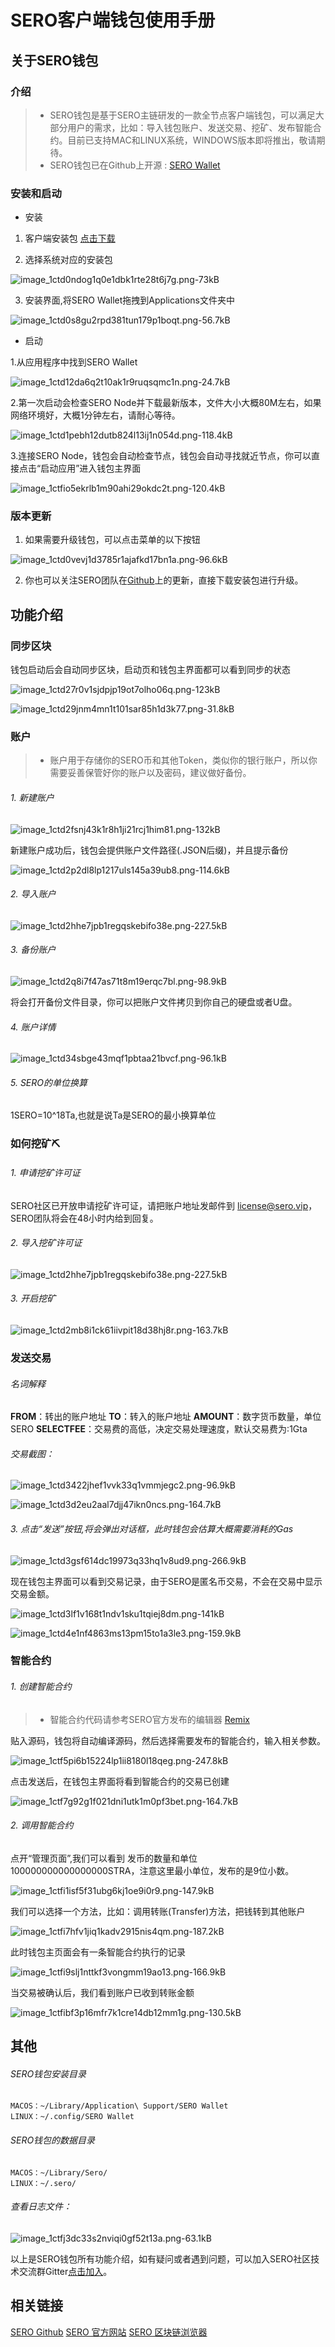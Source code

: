# SERO客户端钱包使用手册



## 关于SERO钱包

### 介绍

>- SERO钱包是基于SERO主链研发的一款全节点客户端钱包，可以满足大部分用户的需求，比如：导入钱包账户、发送交易、挖矿、发布智能合约。目前已支持MAC和LINUX系统，WINDOWS版本即将推出，敬请期待。
>- SERO钱包已在Github上开源 : [SERO Wallet](https://github.com/sero-cash/wallet/)



### 安装和启动

- 安装

1. 客户端安装包 [点击下载](https://github.com/sero-cash/wallet/releases)

2. 选择系统对应的安装包

![image_1ctd0ndog1q0e1dbk1rte28t6j7g.png-73kB][1]

3. 安装界面,将SERO Wallet拖拽到Applications文件夹中

![image_1ctd0s8gu2rpd381tun179p1boqt.png-56.7kB][2]

- 启动

1.从应用程序中找到SERO Wallet

![image_1ctd12da6q2t10ak1r9ruqsqmc1n.png-24.7kB][3]

2.第一次启动会检查SERO Node并下载最新版本，文件大小大概80M左右，如果网络环境好，大概1分钟左右，请耐心等待。

![image_1ctd1pebh12dutb824l13ij1n054d.png-118.4kB][4]

3.连接SERO Node，钱包会自动检查节点，钱包会自动寻找就近节点，你可以直接点击“启动应用”进入钱包主界面

![image_1ctfio5ekrlb1m90ahi29okdc2t.png-120.4kB][5]

### 版本更新

1. 如果需要升级钱包，可以点击菜单的以下按钮

![image_1ctd0vevj1d3785r1ajafkd17bn1a.png-96.6kB][6]

2. 你也可以关注SERO团队在[Github](https://github.com/sero-cash/wallet)上的更新，直接下载安装包进行升级。

## 功能介绍

### 同步区块

钱包启动后会自动同步区块，启动页和钱包主界面都可以看到同步的状态

![image_1ctd27r0v1sjdpjp19ot7olho06q.png-123kB][7]

![image_1ctd29jnm4mn1t101sar85h1d3k77.png-31.8kB][8]

### 账户

>- 账户用于存储你的SERO币和其他Token，类似你的银行账户，所以你需要妥善保管好你的账户以及密码，建议做好备份。

###### 1. 新建账户

![image_1ctd2fsnj43k1r8h1ji21rcj1him81.png-132kB][9]

新建账户成功后，钱包会提供账户文件路径(.JSON后缀)，并且提示备份

![image_1ctd2p2dl8lp1217uls145a39ub8.png-114.6kB][10]

###### 2. 导入账户

![image_1ctd2hhe7jpb1regqskebifo38e.png-227.5kB][11]

###### 3. 备份账户

![image_1ctd2q8i7f47as71t8m19erqc7bl.png-98.9kB][12]

将会打开备份文件目录，你可以把账户文件拷贝到你自己的硬盘或者U盘。

###### 4. 账户详情

![image_1ctd34sbge43mqf1pbtaa21bvcf.png-96.1kB][13]

###### 5. SERO的单位换算

1SERO=10^18Ta,也就是说Ta是SERO的最小换算单位

### 如何挖矿⛏️

###### 1. 申请挖矿许可证

SERO社区已开放申请挖矿许可证，请把账户地址发邮件到 [license@sero.vip](license@sero.vip)，SERO团队将会在48小时内给到回复。

###### 2. 导入挖矿许可证

![image_1ctd2hhe7jpb1regqskebifo38e.png-227.5kB][14]

###### 3. 开启挖矿

![image_1ctd2mb8i1ck61iivpit18d38hj8r.png-163.7kB][15]

### 发送交易

###### 名词解释

**FROM**：转出的账户地址
**TO**：转入的账户地址
**AMOUNT**：数字货币数量，单位SERO
**SELECTFEE**：交易费的高低，决定交易处理速度，默认交易费为:1Gta

###### 交易截图：

![image_1ctd3422jhef1vvk33q1vmmjegc2.png-96.9kB][16]

![image_1ctd3d2eu2aal7djj47ikn0ncs.png-164.7kB][17]

###### 3. 点击“发送”按钮,将会弹出对话框，此时钱包会估算大概需要消耗的Gas

![image_1ctd3gsf614dc19973q33hq1v8ud9.png-266.9kB][18]

现在钱包主界面可以看到交易记录，由于SERO是匿名币交易，不会在交易中显示交易金额。

![image_1ctd3lf1v168t1ndv1sku1tqiej8dm.png-141kB][19]

![image_1ctd4e1nf4863ms13pm15to1a3le3.png-159.9kB][20]

### 智能合约

###### 1.  创建智能合约

>- 智能合约代码请参考SERO官方发布的编辑器 [Remix](https://remix.web.sero.cash)

贴入源码，钱包将自动编译源码，然后选择需要发布的智能合约，输入相关参数。

![image_1ctf5pi6b15224lp1ii8180l18qeg.png-247.8kB][21]

点击发送后，在钱包主界面将看到智能合约的交易已创建

![image_1ctf7g92g1f021dni1utk1m0pf3bet.png-164.7kB][22]

###### 2.  调用智能合约

点开“管理页面”,我们可以看到 发币的数量和单位100000000000000000STRA，注意这里最小单位，发布的是9位小数。

![image_1ctfi1isf5f31ubg6kj1oe9i0r9.png-147.9kB][23]

我们可以选择一个方法，比如：调用转账(Transfer)方法，把钱转到其他账户

![image_1ctfi7hfv1jiq1kadv2915nis4qm.png-187.2kB][24]

此时钱包主页面会有一条智能合约执行的记录

![image_1ctfi9slj1nttkf3vongmm19ao13.png-166.9kB][25]

当交易被确认后，我们看到账户已收到转账金额

![image_1ctfibf3p16mfr7k1cre14db12mm1g.png-130.5kB][26]

## 其他

###### SERO钱包安装目录

```
MACOS：~/Library/Application\ Support/SERO Wallet
LINUX：~/.config/SERO Wallet
```

######  SERO钱包的数据目录

```
MACOS：~/Library/Sero/
LINUX：~/.sero/
```

######  查看日志文件：

![image_1ctfj3dc33s2nviqi0gf52t13a.png-63.1kB][27]

以上是SERO钱包所有功能介绍，如有疑问或者遇到问题，可以加入SERO社区技术交流群Gitter[点击加入](https://gitter.im/sero-cash/wallet)。

## 相关链接

[SERO Github](https://github.com/sero-cash)
[SERO 官方网站](https://sero.cash)
[SERO 区块链浏览器](https://explorer.web.sero.cash)



[1]: http://static.zybuluo.com/erlenzi-han/h02ilr77skx8s9yey3ryhgj3/image_1ctd0ndog1q0e1dbk1rte28t6j7g.png
[2]: http://static.zybuluo.com/erlenzi-han/ipbbw2vxk84gkc07ovh30r5f/image_1ctd0s8gu2rpd381tun179p1boqt.png
[3]: http://static.zybuluo.com/erlenzi-han/6bgowy2vrvdzddbphyodwl5k/image_1ctd12da6q2t10ak1r9ruqsqmc1n.png
[4]: http://static.zybuluo.com/erlenzi-han/w9qy3g26ov1awslivefp8m3t/image_1ctd1pebh12dutb824l13ij1n054d.png
[5]: http://static.zybuluo.com/erlenzi-han/rn5eav4uablmfrajjscnbxuz/image_1ctfio5ekrlb1m90ahi29okdc2t.png
[6]: http://static.zybuluo.com/erlenzi-han/zasph1ifgb210dyluugbd7h4/image_1ctd0vevj1d3785r1ajafkd17bn1a.png
[7]: http://static.zybuluo.com/erlenzi-han/ubm6ajnwkbz17relsocvi063/image_1ctd27r0v1sjdpjp19ot7olho06q.png
[8]: http://static.zybuluo.com/erlenzi-han/ryd9kezxua78jtumah0b7yn5/image_1ctd29jnm4mn1t101sar85h1d3k77.png
[9]: http://static.zybuluo.com/erlenzi-han/oe6l93syxbs8cd0iynuneuat/image_1ctd2fsnj43k1r8h1ji21rcj1him81.png
[10]: http://static.zybuluo.com/erlenzi-han/t7wiqcv69bogdwuvlzp0un73/image_1ctd2p2dl8lp1217uls145a39ub8.png
[11]: http://static.zybuluo.com/erlenzi-han/hlgceg42c1sfkwqgooql11zg/image_1ctd2hhe7jpb1regqskebifo38e.png
[12]: http://static.zybuluo.com/erlenzi-han/zzdwyk37nosx9gyx0s0diki3/image_1ctd2q8i7f47as71t8m19erqc7bl.png
[13]: http://static.zybuluo.com/erlenzi-han/oitpan40ro9k88eeh22url9f/image_1ctd34sbge43mqf1pbtaa21bvcf.png
[14]: http://static.zybuluo.com/erlenzi-han/hlgceg42c1sfkwqgooql11zg/image_1ctd2hhe7jpb1regqskebifo38e.png
[15]: http://static.zybuluo.com/erlenzi-han/vblw2c3wr9g7u0e2piddonhy/image_1ctd2mb8i1ck61iivpit18d38hj8r.png
[16]: http://static.zybuluo.com/erlenzi-han/cuhu5g8prnbqs01ju31qzg78/image_1ctd3422jhef1vvk33q1vmmjegc2.png
[17]: http://static.zybuluo.com/erlenzi-han/pbv6hl36c53ux3uyohfg5ipo/image_1ctd3d2eu2aal7djj47ikn0ncs.png
[18]: http://static.zybuluo.com/erlenzi-han/4ia3u9sxb1hu8arq18iam06v/image_1ctd3gsf614dc19973q33hq1v8ud9.png
[19]: http://static.zybuluo.com/erlenzi-han/ibsgciilgro27utvk8dvle2u/image_1ctd3lf1v168t1ndv1sku1tqiej8dm.png
[20]: http://static.zybuluo.com/erlenzi-han/l0kd9unpeu6wrfzuu9ka4d3a/image_1ctd4e1nf4863ms13pm15to1a3le3.png
[21]: http://static.zybuluo.com/erlenzi-han/n8u52v1n345eu9dmk393ywwf/image_1ctf5pi6b15224lp1ii8180l18qeg.png
[22]: http://static.zybuluo.com/erlenzi-han/rhlqerb0rymez3k3w4na1qvr/image_1ctf7g92g1f021dni1utk1m0pf3bet.png
[23]: http://static.zybuluo.com/erlenzi-han/k15jcg55cna62b9w0vt2czhm/image_1ctfi1isf5f31ubg6kj1oe9i0r9.png
[24]: http://static.zybuluo.com/erlenzi-han/0yihzhw9kahdgwbbajbx4zgs/image_1ctfi7hfv1jiq1kadv2915nis4qm.png
[25]: http://static.zybuluo.com/erlenzi-han/8u0qucz5xi365fvjdipvyln8/image_1ctfi9slj1nttkf3vongmm19ao13.png
[26]: http://static.zybuluo.com/erlenzi-han/okirq5myudofkxnhkj1633hj/image_1ctfibf3p16mfr7k1cre14db12mm1g.png
[27]: http://static.zybuluo.com/erlenzi-han/6hddx0tnfvdrgeu2hcaflsj2/image_1ctfj3dc33s2nviqi0gf52t13a.png